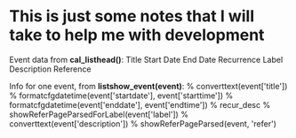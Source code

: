 # This is just some notes that I will take to help me with development

Event data from **cal_listhead()**:
    Title
    Start Date
    End Date
    Recurrence
    Label
    Description
    Reference

Info for one event, from **listshow_event(event)**:
% converttext(event['title'])
% formatcfgdatetime(event['startdate'], event['starttime'])
% formatcfgdatetime(event['enddate'], event['endtime'])
% recur_desc
% showReferPageParsedForLabel(event['label'])
% converttext(event['description'])
% showReferPageParsed(event, 'refer')

